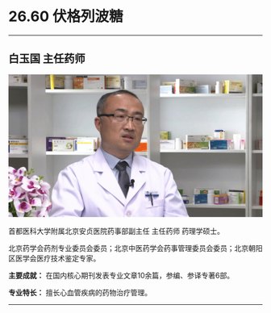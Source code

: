 # 26.60 伏格列波糖

---

## 白玉国 主任药师

![1684906315161](image/c26_060/1684906315161.png)

首都医科大学附属北京安贞医院药事部副主任  主任药师 药理学硕士。

北京药学会药剂专业委员会委员；北京中医药学会药事管理委员会委员；北京朝阳区医学会医疗技术鉴定专家。

**主要成就：** 在国内核心期刊发表专业文章10余篇，参编、参译专著6部。

**专业特长：** 擅长心血管疾病的药物治疗管理。

---
